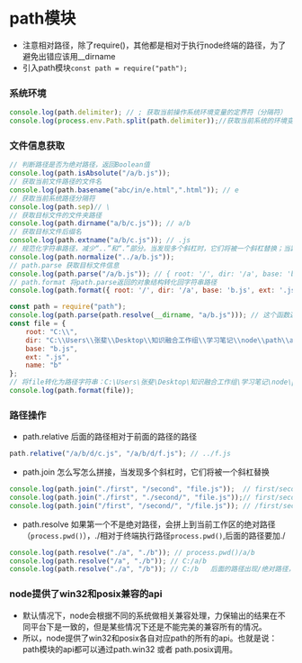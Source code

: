 # path模块
- 注意相对路径，除了require()，其他都是相对于执行node终端的路径，为了避免出错应该用__dirname
- 引入path模块```const path = require("path");```
### 系统环境
```js
console.log(path.delimiter); // ; 获取当前操作系统环境变量的定界符（分隔符）
console.log(process.env.Path.split(path.delimiter));//获取当前系统的环境变量path配置，根据定界符拆分为数组
```
### 文件信息获取
```js
// 判断路径是否为绝对路径，返回Boolean值
console.log(path.isAbsolute("/a/b.js"));
// 获取当前文件路径的文件名
console.log(path.basename("abc/in/e.html",".html")); // e 
// 获取当前系统路径分隔符
console.log(path.sep)// \ 
// 获取目标文件的文件夹路径
console.log(path.dirname("a/b/c.js")); // a/b
// 获取目标文件后缀名
console.log(path.extname("a/b/c.js")); // .js 
// 规范化字符串路径，减少“..”和“.”部分。当发现多个斜杠时，它们将被一个斜杠替换；当路径包含尾部斜杠时，它将被保留
console.log(path.normalize("../a/b.js"));
// path.parse 获取目标文件信息
console.log(path.parse("/a/b.js")); // { root: '/', dir: '/a', base: 'b.js', ext: '.js', name: 'b' }
// path.format 将path.parse返回的对象结构转化回字符串路径
console.log(path.format({ root: '/', dir: '/a', base: 'b.js', ext: '.js', name: 'b' }));// /a/b.js
```
```js
const path = require("path");
console.log(path.parse(path.resolve(__dirname, "a/b.js"))); // 这个函数返回结果为下面的file
const file = {
    root: "C:\\",
    dir: "C:\\Users\\张斐\\Desktop\\知识融合工作组\\学习笔记\\node\\path\\a",
    base: "b.js",
    ext: ".js",
    name: "b"
};
// 将file转化为路径字符串：C:\Users\张斐\Desktop\知识融合工作组\学习笔记\node\path\a\b.js
console.log(path.format(file));
```
### 路径操作
- path.relative 后面的路径相对于前面的路径的路径
```js
path.relative("/a/b/d/c.js", "/a/b/d/f.js"); // ../f.js
```
- path.join 怎么写怎么拼接，当发现多个斜杠时，它们将被一个斜杠替换
```js
console.log(path.join("./first", "/second", "file.js"));  // first/second/file.js 
console.log(path.join("./first", "./second/", "file.js"));// first/second/file.js
console.log(path.join("/first", "/second/", "/file.js")); // /first/second/file.js
```
- path.resolve 如果第一个不是绝对路径，会拼上到当前工作区的绝对路径（`process.pwd()`），./相对于终端执行路径`process.pwd()`,后面的路径要加./
```js
console.log(path.resolve("./a", "./b")); // process.pwd()/a/b
console.log(path.resolve("/a", "./b")); // C:/a/b
console.log(path.resolve("./a", "/b")); // C:/b   后面的路径出现/绝对路径，前面设置的路径就无效了
```
### node提供了win32和posix兼容的api
- 默认情况下，node会根据不同的系统做相关兼容处理，力保输出的结果在不同平台下是一致的，但是某些情况下还是不能完美的兼容所有的情况。
- 所以，node提供了win32和posix各自对应path的所有的api。也就是说：path模块的api都可以通过path.win32 或者 path.posix调用。
